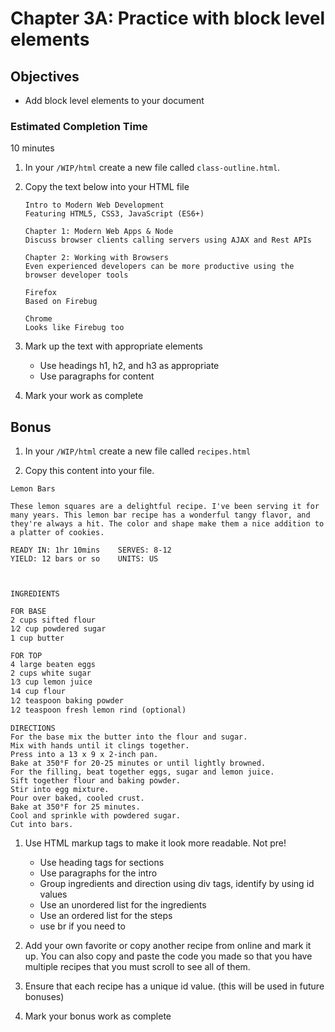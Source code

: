 # Chapter 3A: Practice with block level elements

## Objectives
* Add block level elements to your document

### Estimated Completion Time 
10 minutes
 
1. In your `/WIP/html` create a new file called  `class-outline.html`.

1. Copy the text below into your HTML file

    ```
    Intro to Modern Web Development
    Featuring HTML5, CSS3, JavaScript (ES6+)

    Chapter 1: Modern Web Apps & Node
    Discuss browser clients calling servers using AJAX and Rest APIs

    Chapter 2: Working with Browsers
    Even experienced developers can be more productive using the browser developer tools

    Firefox
    Based on Firebug

    Chrome
    Looks like Firebug too
    ```

1. Mark up the text with appropriate elements
    * Use headings h1, h2, and h3 as appropriate
    * Use paragraphs for content

1. Mark your work as complete

## Bonus

1. In your `/WIP/html` create a new file called  `recipes.html`

1. Copy this content into your file.

```
Lemon Bars

These lemon squares are a delightful recipe. I've been serving it for many years. This lemon bar recipe has a wonderful tangy flavor, and they're always a hit. The color and shape make them a nice addition to a platter of cookies.

READY IN: 1hr 10mins	SERVES: 8-12
YIELD: 12 bars or so	UNITS: US



INGREDIENTS 

FOR BASE
2 cups sifted flour
1⁄2 cup powdered sugar
1 cup butter

FOR TOP
4 large beaten eggs
2 cups white sugar
1⁄3 cup lemon juice
1⁄4 cup flour
1⁄2 teaspoon baking powder
1⁄2 teaspoon fresh lemon rind (optional)

DIRECTIONS
For the base mix the butter into the flour and sugar.
Mix with hands until it clings together.
Press into a 13 x 9 x 2-inch pan.
Bake at 350°F for 20-25 minutes or until lightly browned.
For the filling, beat together eggs, sugar and lemon juice.
Sift together flour and baking powder.
Stir into egg mixture.
Pour over baked, cooled crust.
Bake at 350°F for 25 minutes.
Cool and sprinkle with powdered sugar.
Cut into bars.
```


1. Use HTML markup tags to make it look more readable. Not pre!

    * Use heading tags for sections 
    * Use paragraphs for the intro
    * Group ingredients and direction using div tags, identify by using id values
    * Use an unordered list for the ingredients
    * Use an ordered list for the steps
    * use br if you need to

1. Add your own favorite or copy another recipe from online and mark it up. You can also copy and paste the code you made so that you have multiple recipes that you must scroll to see all of them. 

1. Ensure that each recipe has a unique id value. (this will be used in future bonuses) 

1. Mark your bonus work as complete

